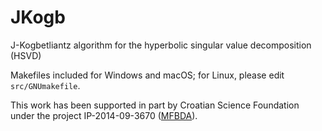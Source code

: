 # JKogb
J-Kogbetliantz algorithm for the hyperbolic singular value decomposition (HSVD)

Makefiles included for Windows and macOS; for Linux, please edit `src/GNUmakefile`.

This work has been supported in part by Croatian Science Foundation under the project IP-2014-09-3670 ([MFBDA](https://web.math.pmf.unizg.hr/mfbda/)).
